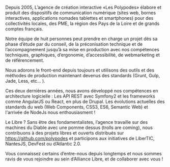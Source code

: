 Depuis 2005, L’agence de création interactive «Les Polypodes» élabore et produit des dispositifs de communication numérique (sites web, bornes interactives, applications nomades tablettes et smartphones) pour des collectivités locales, des PME, la région des Pays de la Loire et de grands comptes français.

Notre équipe de huit personnes peut prendre en charge un projet dès sa phase d’étude par du conseil, de la préconisation technique et de l’accompagnement jusqu’à sa mise en production avec nos compétences techniques, graphiques, d’ergonomie, d’accessibilité, de webmarketing et de référencement.

Nous adorons le front-end depuis toujours et utilisons des outils et des méthodes de production maintenant devenus des standards (Grunt, Gulp, Jade, Less, etc… ).

Ces deux dernières années, nous avons développé nos compétences en architecture logicielle : Les API REST avec Symfony2 et les frameworks comme AngularJS ou React, en plus de Drupal. Les évolutions actuelles des standards du web (Web Components, CSS3, ES6, Semantic Web) et l'arrivée de NodeJs nous enthousiasment !

Le Libre ? Sans être des fondamentalistes, l’agence travaille sur des machines du Diable avec une pomme dessus (trolls are coming), nous contribuons à des projets libres et ouverts distribués sur https://github.com/polypodes et participons aux initiatives de LiberTIC, NantesJS, DevFest ou d’Atlantic 2.0.

Vous connaissez certains d’entre-nous depuis longtemps et nous sommes ravis de vous rejoindre au sein d’Alliance Libre, et de collaborer avec vous !
